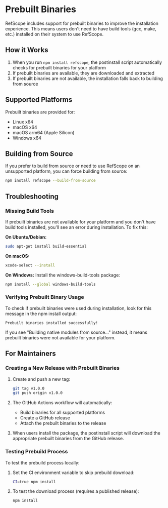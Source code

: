 # Prebuilt Binaries

RefScope includes support for prebuilt binaries to improve the installation experience. This means users don't need to have build tools (gcc, make, etc.) installed on their system to use RefScope.

## How it Works

1. When you run `npm install refscope`, the postinstall script automatically checks for prebuilt binaries for your platform
2. If prebuilt binaries are available, they are downloaded and extracted
3. If prebuilt binaries are not available, the installation falls back to building from source

## Supported Platforms

Prebuilt binaries are provided for:
- Linux x64
- macOS x64
- macOS arm64 (Apple Silicon)
- Windows x64

## Building from Source

If you prefer to build from source or need to use RefScope on an unsupported platform, you can force building from source:

```bash
npm install refscope --build-from-source
```

## Troubleshooting

### Missing Build Tools

If prebuilt binaries are not available for your platform and you don't have build tools installed, you'll see an error during installation. To fix this:

**On Ubuntu/Debian:**
```bash
sudo apt-get install build-essential
```

**On macOS:**
```bash
xcode-select --install
```

**On Windows:**
Install the windows-build-tools package:
```bash
npm install --global windows-build-tools
```

### Verifying Prebuilt Binary Usage

To check if prebuilt binaries were used during installation, look for this message in the npm install output:
```
Prebuilt binaries installed successfully!
```

If you see "Building native modules from source..." instead, it means prebuilt binaries were not available for your platform.

## For Maintainers

### Creating a New Release with Prebuilt Binaries

1. Create and push a new tag:
   ```bash
   git tag v1.0.0
   git push origin v1.0.0
   ```

2. The GitHub Actions workflow will automatically:
   - Build binaries for all supported platforms
   - Create a GitHub release
   - Attach the prebuilt binaries to the release

3. When users install the package, the postinstall script will download the appropriate prebuilt binaries from the GitHub release.

### Testing Prebuild Process

To test the prebuild process locally:

1. Set the CI environment variable to skip prebuild download:
   ```bash
   CI=true npm install
   ```

2. To test the download process (requires a published release):
   ```bash
   npm install
   ```